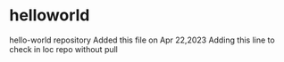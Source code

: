 # helloworld
hello-world repository
Added this file on Apr 22,2023 
Adding this line to check in loc repo without pull
